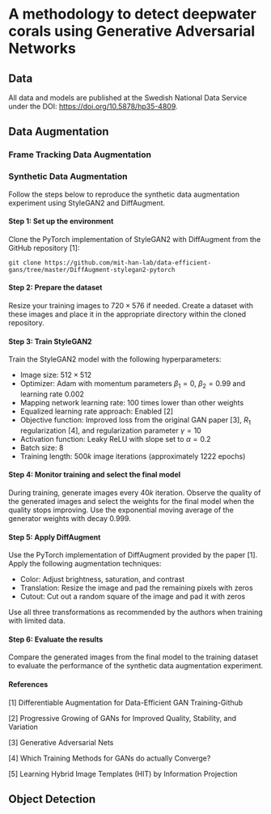 # A methodology to detect deepwater corals using Generative Adversarial Networks

## Data
All data and models are published at the Swedish National Data Service under the DOI: https://doi.org/10.5878/hp35-4809.

## Data Augmentation


### Frame Tracking Data Augmentation


### Synthetic Data Augmentation
Follow the steps below to reproduce the synthetic data augmentation experiment using StyleGAN2 and DiffAugment.
#### Step 1: Set up the environment

Clone the PyTorch implementation of StyleGAN2 with DiffAugment from the GitHub repository [1]:

```git clone https://github.com/mit-han-lab/data-efficient-gans/tree/master/DiffAugment-stylegan2-pytorch```

#### Step 2: Prepare the dataset

Resize your training images to $720\times576$ if needed. Create a dataset with these images and place it in the appropriate directory within the cloned repository.

#### Step 3: Train StyleGAN2
Train the StyleGAN2 model with the following hyperparameters:

- Image size: $512\times512$
- Optimizer: Adam with momentum parameters $\beta_1=0$, $\beta_2=0.99$ and learning rate $0.002$
- Mapping network learning rate: $100$ times lower than other weights
- Equalized learning rate approach: Enabled [2]
- Objective function: Improved loss from the original GAN paper [3], $R_1$ regularization [4], and regularization parameter $\gamma = 10$
- Activation function: Leaky ReLU with slope set to $\alpha=0.2$
- Batch size: $8$
- Training length: $500k$ image iterations (approximately $1222$ epochs)

#### Step 4: Monitor training and select the final model
During training, generate images every $40k$ iteration. Observe the quality of the generated images and select the weights for the final model when the quality stops improving. Use the exponential moving average of the generator weights with decay $0.999$.

#### Step 5: Apply DiffAugment
Use the PyTorch implementation of DiffAugment provided by the paper [1]. Apply the following augmentation techniques:

- Color: Adjust brightness, saturation, and contrast
- Translation: Resize the image and pad the remaining pixels with zeros
- Cutout: Cut out a random square of the image and pad it with zeros

Use all three transformations as recommended by the authors when training with limited data.

#### Step 6: Evaluate the results
Compare the generated images from the final model to the training dataset to evaluate the performance of the synthetic data augmentation experiment.

#### References
[1] Differentiable Augmentation for Data-Efficient GAN Training-Github

[2] Progressive Growing of GANs for Improved Quality, Stability, and Variation

[3] Generative Adversarial Nets

[4] Which Training Methods for GANs do actually Converge?

[5] Learning Hybrid Image Templates (HIT) by Information Projection


## Object Detection
